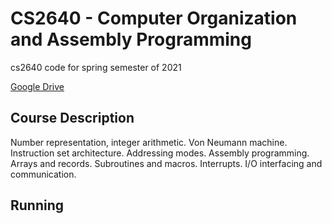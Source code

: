 # CS2640 - Computer Organization and Assembly Programming
cs2640 code for spring semester of 2021

[Google Drive](https://drive.google.com/drive/folders/1pBMpHOdg9H6cdmPI0AN_ZlB4pm5-kPjL?usp=sharing)

## Course Description

Number representation, integer arithmetic. Von Neumann machine. Instruction set
architecture. Addressing modes. Assembly programming. Arrays and records.
Subroutines and macros. Interrupts. I/O interfacing and communication.

## Running
